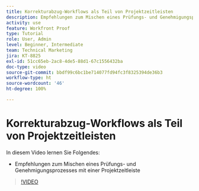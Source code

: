 ```yaml
---
title: Korrekturabzug-Workflows als Teil von Projektzeitleisten
description: Empfehlungen zum Mischen eines Prüfungs- und Genehmigungsprozesses mit einer Projektzeitleisten finden Sie in [!DNL  Workfront].
activity: use
feature: Workfront Proof
type: Tutorial
role: User, Admin
level: Beginner, Intermediate
team: Technical Marketing
jira: KT-8825
exl-id: 51cc65eb-2ac8-4de5-88d1-67c1556432ba
doc-type: video
source-git-commit: bbdf99c6bc1be714077fd94fc3f8325394de36b3
workflow-type: ht
source-wordcount: '46'
ht-degree: 100%

---
```


# Korrekturabzug-Workflows als Teil von Projektzeitleisten

In diesem Video lernen Sie Folgendes:

* Empfehlungen zum Mischen eines Prüfungs- und Genehmigungsprozesses mit einer Projektzeitleiste

>[!VIDEO](https://video.tv.adobe.com/v/335125/?quality=12&learn=on&enablevpops=1)

<!--
This is a duplicate and not used in the TOC
-->

